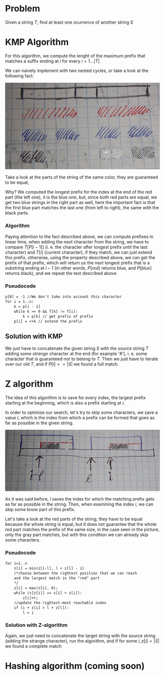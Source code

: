 # Problem

Given a string *T*, find at least one ocurrence of another string *S*

# KMP Algorithm

For this algorithm, we compute the lenght of the maximum prefix that matches a suffix ending at $i$ for every $i = 1 \dots |T|$.

We can naively implement with two nested cycles, or take a look at the following fact:

![KMP structure visualization](img/KMP1.jpg)

Take a look at the parts of the string of the same color, they are guaranteed to be equal, 

Why? We computed the longest prefix for the index at the end of the red part (the left one), it is the blue one, but, since both red parts are equal, we get two blue strings in the right part as well, here the important fact is that the first blue part matches the last one (from left to right), the same with the black parts.

### Algorithm

Paying attention to the fact described above, we can compute prefixes in linear time, when adding the next character from the string, we have to compare $T[P[i - 1]]$ (i. e. the character after longest prefix until the last character) and $T[i]$ (current character), if they match, we can just extend this prefix, otherwise, using the property described above, we can get the prefix of that prefix, which will return us the next longest prefix that is a substring ending at $i - 1$ (in other words, $P[red]$ returns blue, and $P[blue]$ returns black), and we repeat the test described above.

### Pseudocode

```
p[0] = -1 //We don't take into account this character
for i = 1..n:
    k = p[i - 1]
    while k >= 0 && T[k] != T[i]:
        k = p[k] // get prefix of prefix
    p[i] = ++k // extend the prefix
```

## Solution with KMP

We just have to concatenate the given string *S* with the source string *T* adding some *strange* character at the end (for example '#'), i. e. some character that is guaranteed not to belong to *T*. Then we just have to iterate over our old *T*, and if $P[i] == |S|$ we found a full match.

# Z algorithm

The idea of this algorithm is to save for every index, the largest prefix starting at the beginning, which is also a prefix starting at $i$.

In order to optimize our search, let's try to skip some characters, we save a value $l$, which is the index from which a prefix can be formed that goes as far as possible in the given string.

![Z-algoritm visualization](img/Z-algorithm.jpg)

As it was said before, $l$ saves the index for which the matching prefix gets as far as possible in the string. Then, when examining the index $i$, we can skip some know part of this prefix.

Let's take a look at the red parts of the string; they have to be equal because the whole string is equal, but it does not guarantee that the whole red part matches the prefix of the same size, in the case seen in the picture, only the gray part matches, but with this condition we can already skip some characters.

### Pseudocode

```
for i=1..n
    z[i] = min(z[i-l], l + z[l] - i)
    /*choose between the rightest position that we can reach
    and the largest match in the "red" part
    */
    z[i] = max(z[i], 0);
    while (s[z[i]] == s[i] + z[i]):
        z[i]++;
    //update the rightest-most reachable index
    if (i + z[i] > l + z[l]):
        l = i
```

### Solution with Z-algorithm

Again, we just need to concatenate the target string with the source string (adding the strange character), run the algorithm, and if for some $i, z[i] = |S|$ we found a complete match

# Hashing algorithm (coming soon)

